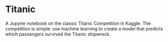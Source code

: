 # Titanic
A Jupyter notebook on the classic Titanic Competition in Kaggle.
The competition is simple: use machine learning to create a model that predicts which passengers survived the Titanic shipwreck.
